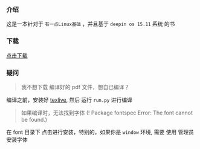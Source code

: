 ### 介绍
这是一本针对于 `有一点Linux基础` ，并且基于 `deepin os 15.11` 系统 的书

### 下载
[点击下载](https://raw.githubusercontent.com/JackLovel/use_deepin/master/main.pdf)

### 疑问

> 我不想下载 编译好的 pdf 文件，想自已编译？

编译之前，安装好 [texlive](https://mirrors.tuna.tsinghua.edu.cn/CTAN/systems/texlive/Images/texlive2019.iso),
然后 运行 `run.py` 进行编译


> 如果编译时，无法找到字体 (! Package fontspec Error: The font  cannot be found.)

在 font 目录下 点击进行安装，特别的，如果你是 `window` 环境, 需要 使用 管理员 安装字体

